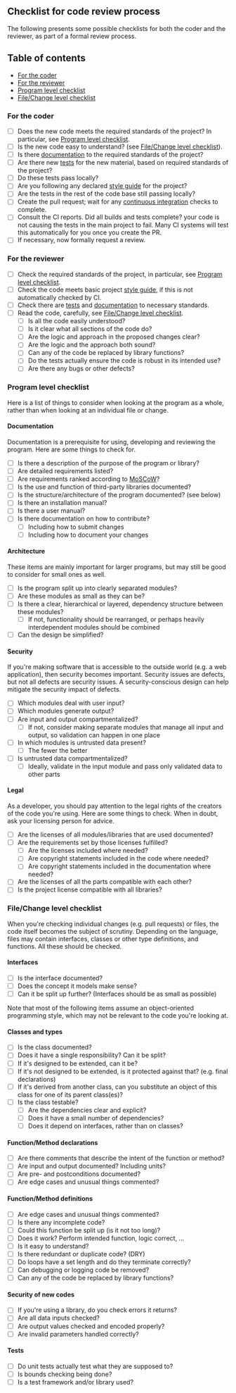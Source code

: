 ## Checklist for code review process

The following presents some possible checklists for both the coder and the reviewer, as part of a formal review process.

## Table of contents

- [For the coder](#For_the_coder)
- [For the reviewer](#For_the_reviewer)
- [Program level checklist](#Program_level_checklist)
- [File/Change level checklist](#File/Change_level_checklist)

<a name="For_the_coder"></a>
### For the coder

- [ ] Does the new code meets the required standards of the project? In particular, see [Program level checklist](#program_level_checklist).
- [ ] Is the new code easy to understand? (see [File/Change level checklist](#file/change_level_checklist)).
- [ ] Is there [documentation](#documentation) to the required standards of the project?
- [ ] Are there new [tests](#tests) for the new material, based on required standards of the project?
- [ ] Do these tests pass locally?
- [ ] Are you following any declared [style guide](../../code_quality/code_quality#code-style) for the project?
- [ ] Are the tests in the rest of the code base still passing locally?
- [ ] Create the pull request; wait for any [continuous integration](/continuous_integration/continuous_integration) checks to complete.
- [ ] Consult the CI reports. Did all builds and tests complete? your code is not causing the tests in the main project to fail. Many CI systems will test this automatically for you once you create the PR.
- [ ] If necessary, now formally request a review.

<a name="For_the_reviewer"></a>
### For the reviewer

- [ ] Check the required standards of the project, in particular, see [Program level checklist](#rogram_level_checklist).
- [ ] Check the code meets basic project [style guide](../../code_quality/code_quality#code-style), if this is not automatically checked by CI.
- [ ] Check there are [tests](#tests) and [documentation](#documentation) to necessary standards.
- [ ] Read the code, carefully, see [File/Change level checklist](#ile/change_level_checklist).
  - [ ] Is all the code easily understood? <!-- Chanuki notes that this has been  added to emphaise the importance of readbilty in code-->
  - [ ] Is it clear what all sections of the code do?
  - [ ] Are the logic and approach in the proposed changes clear?
  - [ ] Are the logic and the approach both sound?
  - [ ] Can any of the code be replaced by library functions?
  - [ ] Do the tests actually ensure the code is robust in its intended use?
  - [ ] Are there any bugs or other defects?

<a name="Program level checklist"></a>
### Program level checklist

Here is a list of things to consider when looking at the program as a whole,
rather than when looking at an individual file or change.

#### Documentation

Documentation is a prerequisite for using, developing and reviewing the
program. Here are some things to check for.

- [ ] Is there a description of the purpose of the program or library?
- [ ] Are detailed requirements listed?
- [ ] Are requirements ranked according to [MoSCoW](https://en.wikipedia.org/wiki/MoSCoW_method)?
- [ ] Is the use and function of third-party libraries documented?
- [ ] Is the structure/architecture of the program documented? (see below)
- [ ] Is there an installation manual?
- [ ] Is there a user manual?
- [ ] Is there documentation on how to contribute?
  - [ ] Including how to submit changes
  - [ ] Including how to document your changes

#### Architecture

These items are mainly important for larger programs, but may still be good
to consider for small ones as well.

- [ ] Is the program split up into clearly separated modules?
- [ ] Are these modules as small as they can be?
- [ ] Is there a clear, hierarchical or layered, dependency structure between
  these modules?
  - [ ] If not, functionality should be rearranged, or perhaps heavily
    interdependent modules should be combined
- [ ] Can the design be simplified?

#### Security

If you're making software that is accessible to the outside world (e.g. a web
application), then security becomes important. Security issues are defects,
but not all defects are security issues. A security-conscious design can help
mitigate the security impact of defects.

- [ ] Which modules deal with user input?
- [ ] Which modules generate output?
- [ ] Are input and output compartmentalized?
  - [ ] If not, consider making separate modules that manage all input
    and output, so validation can happen in one place
- [ ] In which modules is untrusted data present?
  - [ ] The fewer the better
- [ ] Is untrusted data compartmentalized?
  - [ ] Ideally, validate in the input module and pass only
    validated data to other parts

#### Legal

As a developer, you should pay attention to the legal rights of the
creators of the code you're using. Here are some things to check. When in
doubt, ask your licensing person for advice.

- [ ] Are the licenses of all modules/libraries that are used documented?
- [ ] Are the requirements set by those licenses fulfilled?
  - [ ] Are the licenses included where needed?
  - [ ] Are copyright statements included in the code where needed?
  - [ ] Are copyright statements included in the documentation where needed?
- [ ] Are the licenses of all the parts compatible with each other?
- [ ] Is the project license compatible with all libraries?

<a name="File/Change level checklist"></a>
### File/Change level checklist

When you're checking individual changes (e.g. pull requests) or files, the
code itself becomes the subject of scrutiny. Depending on the language, files
may contain interfaces, classes or other type definitions, and functions. All
these should be checked.

#### Interfaces

- [ ] Is the interface documented?
- [ ] Does the concept it models make sense?
- [ ] Can it be split up further? (Interfaces should be as small as possible)

Note that most of the following items assume an object-oriented programming
style, which may not be relevant to the code you're looking at.

#### Classes and types

- [ ] Is the class documented?
- [ ] Does it have a single responsibility? Can it be split?
- [ ] If it's designed to be extended, can it be?
- [ ] If it's not designed to be extended, is it protected against that? (e.g. final declarations)
- [ ] If it's derived from another class, can you substitute an object of this class for one of its parent class(es)?
- [ ] Is the class testable?
  - [ ] Are the dependencies clear and explicit?
  - [ ] Does it have a small number of dependencies?
  - [ ] Does it depend on interfaces, rather than on classes?

#### Function/Method declarations

- [ ] Are there comments that describe the intent of the function or method?
- [ ] Are input and output documented? Including units?
- [ ] Are pre- and postconditions documented?
- [ ] Are edge cases and unusual things commented?

#### Function/Method definitions

- [ ] Are edge cases and unusual things commented?
- [ ] Is there any incomplete code?
- [ ] Could this function be split up (is it not too long)?
- [ ] Does it work? Perform intended function, logic correct, ...
- [ ] Is it easy to understand?
- [ ] Is there redundant or duplicate code? (DRY)
- [ ] Do loops have a set length and do they terminate correctly?
- [ ] Can debugging or logging code be removed?
- [ ] Can any of the code be replaced by library functions?

#### Security of new codes

- [ ] If you're using a library, do you check errors it returns?
- [ ] Are all data inputs checked?
- [ ] Are output values checked and encoded properly?
- [ ] Are invalid parameters handled correctly?

#### Tests

- [ ] Do unit tests actually test what they are supposed to?
- [ ] Is bounds checking being done?
- [ ] Is a test framework and/or library used?